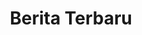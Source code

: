 ---
title: "Berita Terbaru"
subtitle: ""
# meta description
description: "berita terbaru"
draft: false
---